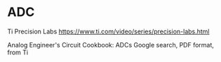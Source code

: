 # ADC

Ti Precision Labs
https://www.ti.com/video/series/precision-labs.html

Analog Engineer's Circuit Cookbook: ADCs
Google search, PDF format, from Ti
